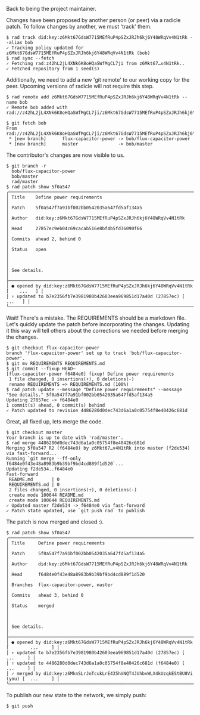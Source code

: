 Back to being the project maintainer.

Changes have been proposed by another person (or peer) via a radicle patch.  To follow changes by another, we must 'track' them.

```
$ rad track did:key:z6Mkt67GdsW7715MEfRuP4pSZxJRJh6kj6Y48WRqVv4N1tRk --alias bob
✓ Tracking policy updated for z6Mkt67GdsW7715MEfRuP4pSZxJRJh6kj6Y48WRqVv4N1tRk (bob)
$ rad sync --fetch
✓ Fetching rad:z42hL2jL4XNk6K8oHQaSWfMgCL7ji from z6Mkt67…v4N1tRk..
✓ Fetched repository from 1 seed(s)
```

Additionally, we need to add a new 'git remote' to our working copy for the
peer.  Upcoming versions of radicle will not require this step.

```
$ rad remote add z6Mkt67GdsW7715MEfRuP4pSZxJRJh6kj6Y48WRqVv4N1tRk --name bob
✓ Remote bob added with rad://z42hL2jL4XNk6K8oHQaSWfMgCL7ji/z6Mkt67GdsW7715MEfRuP4pSZxJRJh6kj6Y48WRqVv4N1tRk
```

``` (stderr)
$ git fetch bob
From rad://z42hL2jL4XNk6K8oHQaSWfMgCL7ji/z6Mkt67GdsW7715MEfRuP4pSZxJRJh6kj6Y48WRqVv4N1tRk
 * [new branch]      flux-capacitor-power -> bob/flux-capacitor-power
 * [new branch]      master               -> bob/master
```

The contributor's changes are now visible to us.

```
$ git branch -r
  bob/flux-capacitor-power
  bob/master
  rad/master
$ rad patch show 5f0a547
╭───────────────────────────────────────────────────────────────────────────────────╮
│ Title    Define power requirements                                                │
│ Patch    5f0a547f7a91bf002bb0542035a647fd5af134a5                                 │
│ Author   did:key:z6Mkt67GdsW7715MEfRuP4pSZxJRJh6kj6Y48WRqVv4N1tRk                 │
│ Head     27857ec9eb04c69cacab516e8bf4b5fd36090f66                                 │
│ Commits  ahead 2, behind 0                                                        │
│ Status   open                                                                     │
│                                                                                   │
│ See details.                                                                      │
├───────────────────────────────────────────────────────────────────────────────────┤
│ ● opened by did:key:z6Mkt67GdsW7715MEfRuP4pSZxJRJh6kj6Y48WRqVv4N1tRk [    ...   ] │
│ ↑ updated to b7e2356fb7e3981980b42603eea969851d17a40d (27857ec) [         ...   ] │
╰───────────────────────────────────────────────────────────────────────────────────╯
```

Wait! There's a mistake.  The REQUIREMENTS should be a markdown file.  Let's
quickly update the patch before incorporating the changes.  Updating it this
way will tell others about the corrections we needed before merging the
changes.

```
$ git checkout flux-capacitor-power
branch 'flux-capacitor-power' set up to track 'bob/flux-capacitor-power'.
$ git mv REQUIREMENTS REQUIREMENTS.md
$ git commit --fixup HEAD~
[flux-capacitor-power f6484e0] fixup! Define power requirements
 1 file changed, 0 insertions(+), 0 deletions(-)
 rename REQUIREMENTS => REQUIREMENTS.md (100%)
$ rad patch update --message "Define power requirements" --message "See details." 5f0a547f7a91bf002bb0542035a647fd5af134a5
Updating 27857ec -> f6484e0
1 commit(s) ahead, 0 commit(s) behind
✓ Patch updated to revision 4486280d0dec743d6a1a0c05754f8e40426c681d
```

Great, all fixed up, lets merge the code.

```
$ git checkout master
Your branch is up to date with 'rad/master'.
$ rad merge 4486280d0dec743d6a1a0c05754f8e40426c681d
Merging 5f0a547 R2 (f6484e0) by z6Mkt67…v4N1tRk into master (f2de534) via fast-forward...
Running `git merge --ff-only f6484e0f43e48a8983b9b39bf9bd4cd889f1d520`...
Updating f2de534..f6484e0
Fast-forward
 README.md       | 0
 REQUIREMENTS.md | 0
 2 files changed, 0 insertions(+), 0 deletions(-)
 create mode 100644 README.md
 create mode 100644 REQUIREMENTS.md
✓ Updated master f2de534 -> f6484e0 via fast-forward
✓ Patch state updated, use `git push rad` to publish
```

The patch is now merged and closed :).

```
$ rad patch show 5f0a547
╭─────────────────────────────────────────────────────────────────────────────────────────╮
│ Title     Define power requirements                                                     │
│ Patch     5f0a547f7a91bf002bb0542035a647fd5af134a5                                      │
│ Author    did:key:z6Mkt67GdsW7715MEfRuP4pSZxJRJh6kj6Y48WRqVv4N1tRk                      │
│ Head      f6484e0f43e48a8983b9b39bf9bd4cd889f1d520                                      │
│ Branches  flux-capacitor-power, master                                                  │
│ Commits   ahead 3, behind 0                                                             │
│ Status    merged                                                                        │
│                                                                                         │
│ See details.                                                                            │
├─────────────────────────────────────────────────────────────────────────────────────────┤
│ ● opened by did:key:z6Mkt67GdsW7715MEfRuP4pSZxJRJh6kj6Y48WRqVv4N1tRk [        ...     ] │
│ ↑ updated to b7e2356fb7e3981980b42603eea969851d17a40d (27857ec) [             ...     ] │
│ ↑ updated to 4486280d0dec743d6a1a0c05754f8e40426c681d (f6484e0) [             ...     ] │
│ ✓ merged by did:key:z6MknSLrJoTcukLrE435hVNQT4JUhbvWLX4kUzqkEStBU8Vi (you) [  ...     ] │
╰─────────────────────────────────────────────────────────────────────────────────────────╯
```

To publish our new state to the network, we simply push:

```
$ git push
```
